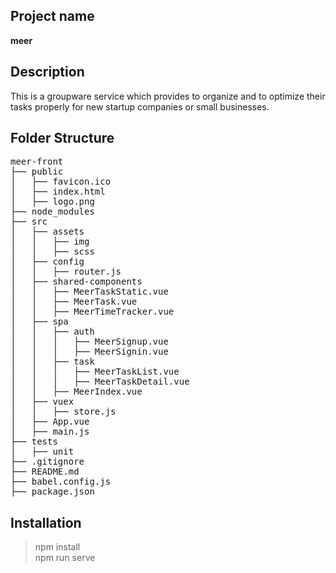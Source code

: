 ## Project name
**meer**

## Description
This is a groupware service which provides to organize and to optimize their tasks properly for new startup companies or small businesses.

## Folder Structure
<pre>
meer-front
├── public
│   ├── favicon.ico
│   ├── index.html
│   ├── logo.png
├── node_modules
├── src
│   ├── assets
│   │   ├── img
│   │   ├── scss
│   ├── config
│   │   ├── router.js
│   ├── shared-components
│   │   ├── MeerTaskStatic.vue
│   │   ├── MeerTask.vue
│   │   ├── MeerTimeTracker.vue
│   ├── spa
│   │   ├── auth
│   │   │   ├── MeerSignup.vue
│   │   │   ├── MeerSignin.vue
│   │   ├── task
│   │   │   ├── MeerTaskList.vue
│   │   │   ├── MeerTaskDetail.vue
│   │   ├── MeerIndex.vue
│   ├── vuex
│   │   ├── store.js 
│   ├── App.vue
│   ├── main.js
├── tests
│   ├── unit
├── .gitignore
├── README.md
├── babel.config.js
├── package.json
</pre>

## Installation
> npm install  
> npm run serve
